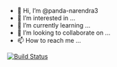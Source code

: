 - 👋 Hi, I’m @panda-narendra3
- 👀 I’m interested in ...
- 🌱 I’m currently learning ...
- 💞️ I’m looking to collaborate on ...
- 📫 How to reach me ...

<!---
panda-narendra3/panda-narendra3 is a ✨ special ✨ repository because its `README.md` (this file) appears on your GitHub profile.
You can click the Preview link to take a look at your changes.
--->
[![Build Status](https://dev.azure.com/narendrakumarpanda/IOTEdgeDevOpsProject/_apis/build/status/panda-narendra3.Repo1?branchName=master)](https://dev.azure.com/narendrakumarpanda/IOTEdgeDevOpsProject/_build/latest?definitionId=3&branchName=master)

